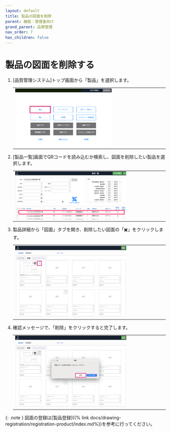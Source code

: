 ```yaml
---
layout: default
title: 製品の図面を削除
parent: 機能：管理者向け
grand_parent: 品質管理
nav_order: 7
has_children: false
---
```


# 製品の図面を削除する

1. [品質管理システム]トップ画面から「製品」を選択します。
    
    <table><tr><td>
    <img src="../../../../assets/images/quality-control/administrator/registration-draw/1.png" width="65%">
    </td></tr></table>

1. [製品一覧]画面でQRコードを読み込むか検索し、図面を削除したい製品を選択します。

    <table><tr><td>
    <img src="../../../../assets/images/quality-control/administrator/registration-draw/2.png" width="75%">
    </td></tr></table>

1. 製品詳細から「図面」タブを開き、削除したい図面の「✖️」をクリックします。

    <table><tr><td>
    <img src="../../../../assets/images/quality-control/administrator/registration-draw/3.png" width="75%">
    </td></tr></table>

1. 確認メッセージで、「削除」をクリックすると完了します。

    <table><tr><td>
    <img src="../../../../assets/images/quality-control/administrator/registration-draw/4.png" width="75%">
    </td></tr></table>

{: .note }
図面の登録は[製品登録]({% link docs/drawing-registration/registration-product/index.md%})を参考に行ってください。